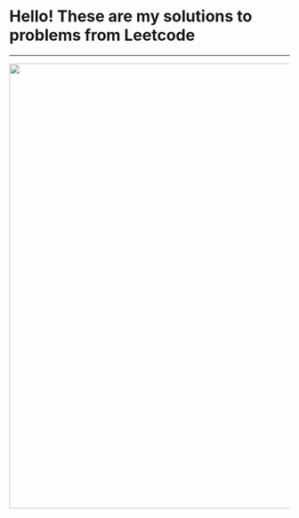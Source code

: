 # Hello! These are my solutions to problems from Leetcode
___
<html>
<head>

<img src="https://leetcode.com/static/images/LeetCode_Sharing.png" width="800">

</head>
</html>
